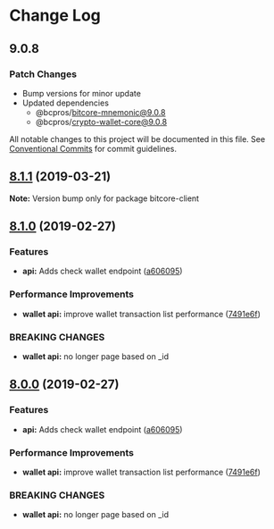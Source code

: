 # Change Log

## 9.0.8

### Patch Changes

- Bump versions for minor update
- Updated dependencies
  - @bcpros/bitcore-mnemonic@9.0.8
  - @bcpros/crypto-wallet-core@9.0.8

All notable changes to this project will be documented in this file.
See [Conventional Commits](https://conventionalcommits.org) for commit guidelines.

## [8.1.1](https://github.com/matiu/bitcore/compare/v8.1.0...v8.1.1) (2019-03-21)

**Note:** Version bump only for package bitcore-client

## [8.1.0](https://github.com/nitsujlangston/bitcore/compare/v5.0.0-beta.44...v8.1.0) (2019-02-27)

### Features

- **api:** Adds check wallet endpoint ([a606095](https://github.com/nitsujlangston/bitcore/commit/a606095))

### Performance Improvements

- **wallet api:** improve wallet transaction list performance ([7491e6f](https://github.com/nitsujlangston/bitcore/commit/7491e6f))

### BREAKING CHANGES

- **wallet api:** no longer page based on \_id

## [8.0.0](https://github.com/nitsujlangston/bitcore/compare/v5.0.0-beta.44...v8.0.0) (2019-02-27)

### Features

- **api:** Adds check wallet endpoint ([a606095](https://github.com/nitsujlangston/bitcore/commit/a606095))

### Performance Improvements

- **wallet api:** improve wallet transaction list performance ([7491e6f](https://github.com/nitsujlangston/bitcore/commit/7491e6f))

### BREAKING CHANGES

- **wallet api:** no longer page based on \_id
